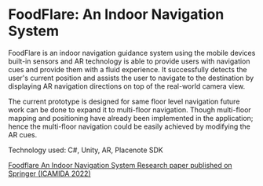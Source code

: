 # FoodFlare: An Indoor Navigation System

FoodFlare is an indoor navigation guidance system using the mobile devices built-in sensors and AR technology is able to provide users with navigation cues and provide them with a fluid experience. It successfully detects the user's current position and assists the user to navigate to the destination by displaying AR navigation directions on top of the real-world camera view.

The current prototype is designed for same floor level navigation future work can be done to expand it to multi-floor navigation. Though multi-floor mapping and positioning have already been implemented in the application; hence the multi-floor navigation could be easily achieved by modifying the AR cues.

Technology used: C#, Unity, AR, Placenote SDK


[Foodflare An Indoor Navigation System
Research paper published on Springer (ICAMIDA 2022)](https://github.com/user-attachments/files/17969648/FoodFlare_ResearchPaper.pdf)
